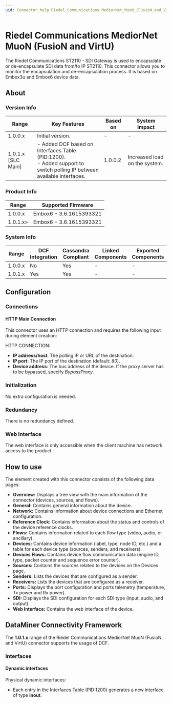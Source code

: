 ```yaml
---
uid: Connector_help_Riedel_Communications_MediorNet_MuoN_(FusioN_and_VirtU)
---
```


# Riedel Communications MediorNet MuoN (FusioN and VirtU)

The Riedel Communications ST2110 - SDI Gateway is used to encapsulate or de-encapsulate SDI data from/to IP ST2110. This connector allows you to monitor the encapsulation and de-encapsulation process. It is based on Embox3u and Embox6 device data.

## About

### Version Info

| Range | Key Features | Based on | System Impact |
|--|--|--|--|
| 1.0.0.x | Initial version. | - | - |
| 1.0.1.x [SLC Main] | - Added DCF based on Interfaces Table (PID:1200). <br>- Added support to switch polling IP between available interfaces. | 1.0.0.2 | Increased load on the system. |

### Product Info

| Range     | Supported Firmware      |
|-----------|-------------------------|
| 1.0.0.x   | Embox6 - 3.6.1615393321 |
| 1.0.1.x\> | Embox6 - 3.6.1615393321 |

### System Info

| Range     | DCF Integration     | Cassandra Compliant     | Linked Components     | Exported Components     |
|-----------|---------------------|-------------------------|-----------------------|-------------------------|
| 1.0.0.x   | No                  | Yes                     | -                     | -                       |
| 1.0.1.x   | Yes                 | Yes                     | -                     | -                       |

## Configuration

### Connections

#### HTTP Main Connection

This connector uses an HTTP connection and requires the following input during element creation:

HTTP CONNECTION:

- **IP address/host**: The polling IP or URL of the destination.
- **IP port**: The IP port of the destination (default: *80*).
- **Device address**: The bus address of the device. If the proxy server has to be bypassed, specify *BypassProxy*.

### Initialization

No extra configuration is needed.

### Redundancy

There is no redundancy defined.

### Web Interface

The web interface is only accessible when the client machine has network access to the product.

## How to use

The element created with this connector consists of the following data pages:

- **Overview:** Displays a tree view with the main information of the connector (devices, sources, and flows).
- **General:** Contains general information about the device.
- **Network:** Contains information about device connections and Ethernet configuration.
- **Reference Clock:** Contains information about the status and controls of the device reference clocks.
- **Flows:** Contains information related to each flow type (video, audio, or ancillary).
- **Devices:** Contains device information (label, type, node ID, etc.) and a table for each device type (sources, senders, and receivers).
- **Devices Flows:** Contains device flow communication data (engine ID, type, packet counter and sequence error counter).
- **Sources:** Contains the sources related to the devices on the Devices page.
- **Senders:** Lists the devices that are configured as a sender.
- **Receivers:** Lists the devices that are configured as a receiver.
- **Ports:** Displays the port configuration and ports telemetry (temperature, Tx power and Rx power).
- **SDI:** Displays the SDI configuration for each SDI type (input, audio, and output).
- **Web Interface:** Contains the web interface of the device.

## DataMiner Connectivity Framework

The **1.0.1.x** range of the Riedel Communications MediorNet MuoN (FusioN and VirtU) connector supports the usage of DCF.

### Interfaces

#### Dynamic interfaces

Physical dynamic interfaces:

- Each entry in the Interfaces Table (PID:1200) generates a new interface of type **inout**.
